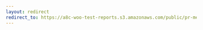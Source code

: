 ```yaml
---
layout: redirect
redirect_to: https://a8c-woo-test-reports.s3.amazonaws.com/public/pr-merge/45848/api/index.html
---
```

